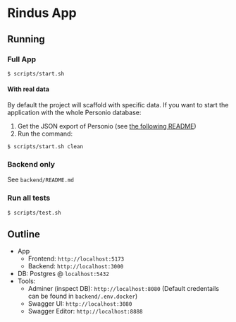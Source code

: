 # Rindus App

## Running

### Full App

```shell
$ scripts/start.sh
```

#### With real data

By default the project will scaffold with specific data. If you want to start the application with the whole Personio database:

1. Get the JSON export of Personio (see [the following README](backend/seeds/README.md))
2. Run the command:

```shell
$ scripts/start.sh clean
```

### Backend only

See `backend/README.md`

### Run all tests

```shell
$ scripts/test.sh
```

## Outline

- App
  - Frontend: `http://localhost:5173`
  - Backend: `http://localhost:3000`
- DB: Postgres @ `localhost:5432`
- Tools:
  - Adminer (inspect DB): `http://localhost:8080` (Default credentails can be found in `backend/.env.docker`)
  - Swagger UI: `http://localhost:3080`
  - Swagger Editor: `http://localhost:8888`

